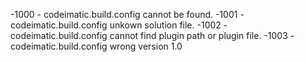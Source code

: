 -1000 - codeimatic.build.config cannot be found.
-1001 - codeimatic.build.config unkown solution file.
-1002 - codeimatic.build.config cannot find plugin path or plugin file.
-1003 - codeimatic.build.config wrong version 1.0